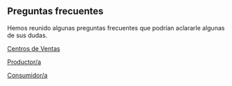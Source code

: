 ## Preguntas frecuentes
Hemos reunido algunas preguntas frecuentes que podrían aclararle algunas de sus dudas.

<a href="/hub-faqs.md" class="button transparent">Centros de Ventas</a>

<a href="/producer-faqs.md" class="button transparent">Productor/a</a>

<a href="/customer-faqs.md" class="button transparent">Consumidor/a</a>

